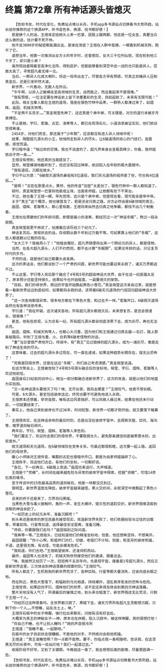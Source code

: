 # 终篇 第72章 所有神话源头皆熄灭
        【告知书友，时代在变化，免费站点难以长存，手机app多书源站点切换看书大势所趋，站长给你推荐的这个换源APP，听书音色多、换源、找书都好使！】
       若是换个人的话，王煊肯定给她头上来一巴掌，屁股上踹两脚，但这是一位女圣，真要当众这么做的话，估计要不死不休。
       他不足3000岁的秘密都能漏出去，是谁在泄底？王煊在人群中踅摸，一眼看到机械天狗，跑不了它。
       遥想当年，他第一次推测出女方士的年岁时，还曾感叹，女大三千位列仙班，现在轮到他三千岁了，却只是小弟？
       虽然观战者隔着至高净化法阵，得到庇护，但是能够看到深空中这一战的也只能是异人，层面太高了，寻常超凡者无缘一见。
       当日，一群异人化成大喇叭，将这一役传出去了。尽管各方早有预感，可真正目睹异人压制真圣后，还是引发轩然大波。
       新世界，一片轰动，无数人在热议。
       “牛牛啊，以异人之躯横击至高领域的生灵，战而胜之，而且看起来不是很难。”
       “我有预感，一位注定要在神话史上留下浓墨重彩的生灵，目前起航了，未来有无限可能！”
       此际，相关当事人都在王煊的道场，落座在银色竹林中品茶，一群熟人都凑过来了，如熠辉、庙固、机械天狗等。
       “不足两千五百岁……”真圣琬莹失神了，这还真是个弟中弟，可关键是，对方的道行未被岁月束缚住。
       不止是她，宇衍、茗璇、古宏、凌寒等人，都已在现场石化，小道消息被证实后，他们依旧觉得离谱。
       2454岁，对他们而言，那还属于“少年期”，应该都没有进入异人领域中呢！
       结果，隔壁超凡源头的小王，他悄然走到异人的尽头，让6破道场的核心的门徒们，皆震撼，感觉荒诞。
       宇衍暗中道：“咱过命的交情，我也不说虚的了，超凡界单身女圣极其稀少，你看，我师姐依旧孑然一身……”
       王煊没有想到，他还真的当面提及了。
       显然，琬莹模湖地截听到了，但还没有回过神来，依旧陷入在年龄的极大震撼中。
       “我有道侣，沉眠在故乡。”
       宇衍不以为意：“6破寂灭道场的鼻祖有5位道侣，我们天元道场的祖师差了些，可也有4位道侣……”
       “是啊！”古宏在那里点头，果然，他的传音“加密”太差劲了，银色竹林中一群人都知道了。
       顿时，真圣琬莹想一巴掌将他扇成尘埃，当面卖师姐，让她都有些下不来台。
       不过，她也看了王煊一眼，早先觉得，这只是个弟中弟，但是现在看，很可能会是帝中帝。
       关于“真王”这个概念，她也被普及了，若是涉足归真之路，对方必然会是6破领域的真王。
       庙固、熠辉、茗璇等人，都心里有数，王煊将来纵然去归真之地争霸，都找不出几个制衡者。
       王煊也在琢磨他们的年龄问题，即便是最小的凌寒，都经历过一次“神话冬眠”，熬过一段永寂期。
       真圣琬莹就更不用说了，估摸着应该历经三个纪元了。
       神话复苏后，常规状态的话，存续期从数千年到过万载不等。可如果算上他们的“冬眠”，这些人都是数以亿载的存在。
       “女大三千？我格局小了！”他暗自慨叹，超凡界随便拎出来一个跨纪元的异人，都是怪物。
       当然，在各大超凡源头，人们不约而同，都不去计算“冬眠期”，如果论年龄的话，只记复苏时代的岁月。
       不然的话，就是他们自己都要头皮发麻。
       这次的茶话会，他们都谈到了一个严肃的问题，新世界可能也要迎来永寂了，诸天万界都逃不过。
       不止这里，宇衍等人背后那个融合了4号和5号的超级神话大世界，由于在这一纪底蕴太足了，原本预计还能坚持很久，结果如今也开始暗澹，一副要熄灭的架势。
       “目前，我们的母世界，周边的宇宙开始飘起黑色小雪花。”真圣琬莹这次亲自过来，就是想看一看新世界这边到底如何，如果都将永寂的话，该带着6破天元道场的门徒回归超级神话大世界了。
       “这一次各地都很异常，很多地方都在下黑色大雪，和过去不一样。”茗璇开口，6破寂灭道场自然也有各种消息传来。
       宇衍道：“我在怀疑，这次诸天各地，所有超凡源头都熄灭后，未来想复苏，是否会很漫长，很艰难？”
       甚至，他有些悲观，认为总有一纪，所有超凡源头都会彻底漆黑下去，成为灰尽，再也无法点亮。
       庙固、熠辉、机械天狗等人，也都心头沉重，因为他们和王煊通过归真古器——石灯，踏上那条秘路后，听到了王煊与重、火、白莉等6破老怪物的对话。
       “重”当日曾很严肃地开口，传闻中，有“真王”见过毁掉的超凡源头，成为一滩灰尽，像是走到了神话生命的尽头。
       这意味着，过去的超凡源头多过现在，可一直在递减，如果这种趋势长期存在，就无比恐怖了！
       “究竟是回母世界，还是在这边‘冬眠’，你们自己考虑清楚。”真圣琬莹说道。
       在这次聚会上，王煊被告知了4号和5号源头融合后的坐标地，琬莹、宇衍、熠辉、茗璇等人欢迎他前往。
       庙固身后23纪前的旧中心，相当一部分都融合进新世界了，这次的改造，就是以他们的地盘为实验田。
       “又一处神话源头要熄灭了吗？唉，无尽长夜，我将去哪里？”王煊叹气，他真不想长眠。
       可是，6大源头，甚至包括彼岸这边，终究也要不可避免地进入永寂。
       王煊原本还想着，举世皆寂，唯有这边风景独好，可以将故人接过来，结果在他还未行动前，一切就要结束了。
       事实上，他自己来到彼岸也不过36年，时间短暂，新世界一切都才刚开始，就又要落下帷幕了。
       王煊很务实，在这神话余晖的最后时刻，总是出没在彼岸宇宙中，去探索天窟、巨坑、海沟等，搜罗道则秘石碎片。
       两年后，宇衍、琬莹、熠辉、茗璇等人来告别。
       “我们要走了，欢迎你去我们的母世界，不要耽搁太久，避免那条捷径彻底被黑雪冰封，出现意外。”
       寂灭道场和天元道场，在6破领域存在竞争关系，可最近都很和睦，这次要一起上路，返回他们的母世界。
       暖心小师妹对王煊传音，嘴瓢的古宏也曾暗中开口，都是为自家师姐操碎了心。
       王煊挥手，目送他们远去，有他们的坐标，一切都好说。
       “各位，下一纪再见，6破路上竞逐。”庙固也来送行，大声喊道。
       王煊是个“劳模”，长时间在越来越危险与异常的彼岸宇宙中探索，挖掘“资粮”，可惜14奇石真的难寻。
       至于传说中的15色最高品质的道则秘石，他是一块都没见到过。
       很明显，新世界温度在降低，彼岸宇宙越来越怪，黑火交织间，永寂深空中竟飘起了黑色小雪花。
       该来的终于还是来了，万界将归黑暗。
       当黑色大雪与毒火接触时，轰的一声，发生大爆炸，毁灭性的道韵交织，新世界很难汲取到浓郁的神话余韵了。
       “一如历史上的纪元末年，准备沉眠吧！”
       到头来还是彼岸的原住民最先接受现实，改造新世界失败了，他们依据经验与过往的记载等，带着巨陆、行星等后退，选择最佳安全距离，准备沉睡。
       “师叔，你要跟我们走吗？”庙固临别之际问道。
       “我再等一等。”王煊摇头，已经知道他们的精准坐标地，但是，他还想再坚持，不想离开。
       庙固提醒：“你小心啊，和祖师们对打，切磋，老祖们不计较。但是，和变异的彼岸死磕，不退，这里很无情，有古怪，可能会爆发危机。”
       “我知道，你们去吧。”王煊眺望彼岸，还准伺机而动。
       最终，庙固等人也消失了，机械天狗欣然接受他们的邀请，跟着远去。
       “唉，我居然又经历了一次，短短两千五百年内，先是母宇宙，接着是1号超凡源头，而后又是新世界这里，三次体会到神话落幕的寂寞时刻。”王煊叹气。
       所有人都走了，生机勃勃的新世界荒凉了，各种巨陆、行星等都大量消失，迁徙向适长眠之地。
       而在附近，黑色大雪落下，和辐射的乌光相遇，持续爆炸，混乱秩序愈发的恐怖与危险。
       王煊觉得，如果赶向宇衍、熠辉他们的世界，说不定还来得及体会到第四次神话落幕。
       整片天地没有人气了，所谓最后的璀璨之地，到头来也暗澹了，新世界残迹无比荒凉，只剩下王煊一个人。
       “你经历过这种景象吗，全世界都沉寂了，黑暗下去，诸天万界所有超凡生灵都想沉眠，只剩下你一个人……不想睡，站在冻土上，唉。”
       王煊将石板中的女子唤醒，强行拉出来聊天，问她有没有好去处。
       大概率为真王的神秘女子——神，原本也在休眠，陷入沉寂中，被这样唤醒，真的很想打他！
       “你自己不睡，也不让别人睡吗？”她的声音很冷冽
       王煊道：“我睡不着，一起聊吧。”
       石板中的女子目前状态很糟糕，不是他的对手，不然绝对会和他死磕。
       王煊道：“真王谁睡觉啊？你一点都不能熬。要不，你指点我一条明路吧，告诉我，在这漆黑无尽的长夜中，可有一处灿烂地？我们一起渡过去。”
       收尾阶段不好写，又到了关键期，今晚就这一章了，我去想想后面的剧情，尽量更圆满一些。
       【告知书友，时代在变化，免费站点难以长存，手机app多书源站点切换看书大势所趋，站长给你推荐的这个换源APP，听书音色多、换源、找书都好使！】